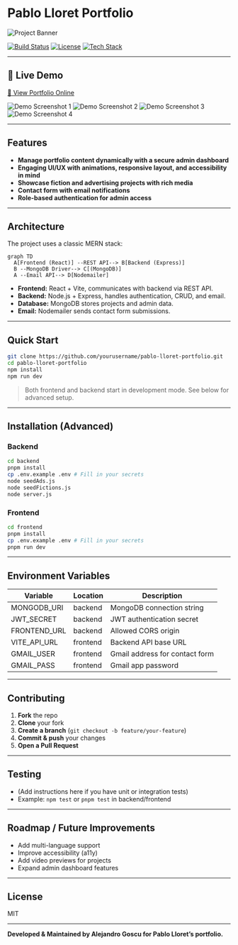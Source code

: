 # Pablo Lloret Portfolio

![Project Banner](/frontend/public/preview/preview01.webp) 

[![Build Status](https://img.shields.io/badge/build-passing-brightgreen)]()
[![License](https://img.shields.io/badge/license-MIT-blue.svg)]()
[![Tech Stack](https://img.shields.io/badge/stack-React%20%7C%20Node%20%7C%20MongoDB-blueviolet)]()

---

## 🚀 Live Demo

[🔗 View Portfolio Online](https://pablolloret.onrender.com) 

![Demo Screenshot 1](/frontend/public/preview/preview01.webp) 
![Demo Screenshot 2](/frontend/public/preview/preview02.webp) 
![Demo Screenshot 3](/frontend/public/preview/preview03.webp) 
![Demo Screenshot 4](/frontend/public/preview/preview04.webp) 

---

## Features

- **Manage portfolio content dynamically with a secure admin dashboard**
- **Engaging UI/UX with animations, responsive layout, and accessibility in mind**
- **Showcase fiction and advertising projects with rich media**
- **Contact form with email notifications**
- **Role-based authentication for admin access**

---

## Architecture

The project uses a classic MERN stack:

```mermaid
graph TD
  A[Frontend (React)] --REST API--> B[Backend (Express)]
  B --MongoDB Driver--> C[(MongoDB)]
  A --Email API--> D[Nodemailer]
```

- **Frontend:** React + Vite, communicates with backend via REST API.
- **Backend:** Node.js + Express, handles authentication, CRUD, and email.
- **Database:** MongoDB stores projects and admin data.
- **Email:** Nodemailer sends contact form submissions.

---

## Quick Start

```sh
git clone https://github.com/yourusername/pablo-lloret-portfolio.git
cd pablo-lloret-portfolio
npm install
npm run dev
```
> Both frontend and backend start in development mode. See below for advanced setup.

---

## Installation (Advanced)

### Backend

```sh
cd backend
pnpm install
cp .env.example .env # Fill in your secrets
node seedAds.js
node seedFictions.js
node server.js
```

### Frontend

```sh
cd frontend
pnpm install
cp .env.example .env # Fill in your secrets
pnpm run dev
```

---

## Environment Variables

| Variable         | Location   | Description                       |
|------------------|------------|-----------------------------------|
| MONGODB_URI      | backend    | MongoDB connection string         |
| JWT_SECRET       | backend    | JWT authentication secret         |
| FRONTEND_URL     | backend    | Allowed CORS origin               |
| VITE_API_URL     | frontend   | Backend API base URL              |
| GMAIL_USER       | frontend   | Gmail address for contact form    |
| GMAIL_PASS       | frontend   | Gmail app password                |

---

## Contributing

1. **Fork** the repo
2. **Clone** your fork
3. **Create a branch** (`git checkout -b feature/your-feature`)
4. **Commit & push** your changes
5. **Open a Pull Request**

---

## Testing

- (Add instructions here if you have unit or integration tests)
- Example: `npm test` or `pnpm test` in backend/frontend

---

## Roadmap / Future Improvements

- Add multi-language support
- Improve accessibility (a11y)
- Add video previews for projects
- Expand admin dashboard features

---

## License

MIT

---

**Developed & Maintained by Alejandro Goscu for Pablo Lloret’s portfolio.**

